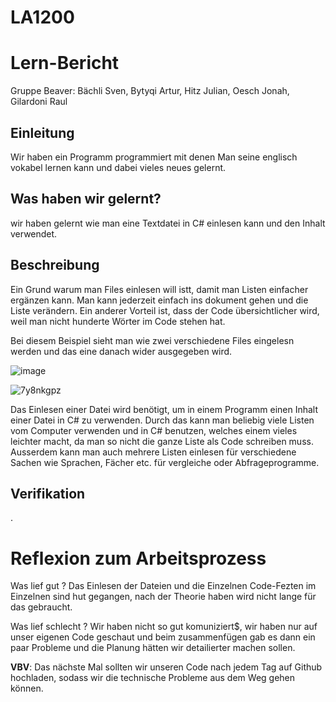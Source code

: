 # LA1200
# Lern-Bericht
Gruppe Beaver: Bächli Sven, Bytyqi Artur, Hitz Julian, Oesch Jonah, Gilardoni Raul

## Einleitung

Wir haben ein Programm programmiert mit denen Man seine englisch vokabel lernen kann und dabei vieles neues gelernt.

## Was haben wir gelernt?

wir haben gelernt wie man eine Textdatei in C# einlesen kann und den Inhalt verwendet.

## Beschreibung

Ein Grund warum man Files einlesen will istt, damit man Listen einfacher ergänzen kann. Man kann jederzeit einfach ins dokument gehen und die Liste verändern. Ein anderer Vorteil ist, dass der Code übersichtlicher wird, weil man nicht hunderte Wörter im Code stehen hat.

Bei diesem Beispiel sieht man wie zwei verschiedene Files eingelesn werden und das eine danach wider ausgegeben wird.

![image](https://user-images.githubusercontent.com/110892330/201883329-955c5e72-a0e1-4450-881a-91175f78890c.png)
 
![7y8nkgpz](https://user-images.githubusercontent.com/110893098/201880222-2d2d75f3-712a-4230-bb81-9b057eb8f3be.gif)

Das Einlesen einer Datei wird benötigt, um in einem Programm einen Inhalt einer Datei in C# zu verwenden. Durch das kann man beliebig viele Listen vom Computer verwenden und in C# benutzen, welches einem vieles leichter macht, da man so nicht die ganze Liste als Code schreiben muss. Ausserdem kann man auch mehrere Listen einlesen für verschiedene Sachen wie Sprachen, Fächer etc. für vergleiche oder Abfrageprogramme.


## Verifikation

.

# Reflexion zum Arbeitsprozess

Was lief gut ?
Das Einlesen der Dateien und die Einzelnen Code-Fezten im Einzelnen sind hut gegangen, nach der Theorie haben wird nicht lange für das gebraucht.

Was lief schlecht ?
Wir haben nicht so gut komuniziert$, wir haben nur auf unser eigenen Code geschaut und beim zusammenfügen gab es dann ein paar Probleme und 
die Planung hätten wir detailierter machen sollen.

**VBV**: Das nächste Mal sollten wir unseren Code nach jedem Tag auf Github hochladen, sodass wir die technische Probleme aus dem Weg gehen können.
